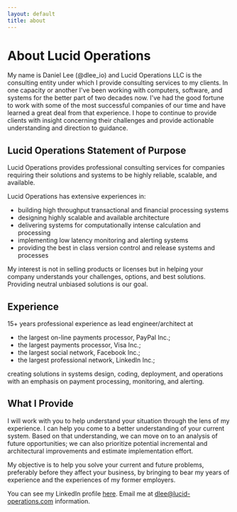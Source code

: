 ```yaml
---
layout: default
title: about
---
```


# About Lucid Operations

My name is Daniel Lee (@dlee_io) and Lucid Operations LLC is the consulting
entity under which I provide consulting services to my clients. In one capacity
or another I've been working with computers, software, and systems for the
better part of two decades now. I've had the good fortune to work with some of
the most successful companies of our time and have learned a great deal from
that experience. I hope to continue to provide clients with insight concerning
their challenges and provide actionable understanding and direction to
guidance.

## Lucid Operations Statement of Purpose

Lucid Operations provides professional consulting services for companies
requiring their solutions and systems to be highly reliable, scalable, and
available.

Lucid Operations has extensive experiences in:

 - building high throughput transactional and financial processing systems
 - designing highly scalable and available architecture
 - delivering systems for computationally intense calculation and processing
 - implementing low latency monitoring and alerting systems
 - providing the best in class version control and release systems and processes

My interest is not in selling products or licenses but in helping your company
understands your challenges, options, and best solutions.  Providing neutral
unbiased solutions is our goal.

## Experience

15+ years professional experience as lead engineer/architect at
 
 - the largest on-line payments processor, PayPal Inc.;
 - the largest payments processor, Visa Inc.;
 - the largest social network, Facebook Inc.;
 - the largest professional network, LinkedIn Inc.;

creating solutions in systems design, coding, deployment, and operations with
an emphasis on payment processing, monitoring, and alerting.

## What I Provide

I will work with you to help understand your situation through the lens of my
experience.  I can help you come to a better understanding of your current
system.  Based on that understanding, we can move on to an analysis of future
opportunities; we can also prioritize potential incremental and architectural
improvements and estimate implementation effort.

My objective is to help you solve your current and future problems, preferably
before they affect your business, by bringing to bear my years of experience
and the experiences of my former employers.

You can see my LinkedIn profile [here][dleeli].
Email me at [dlee@lucid-operations.com][dleeloc]
information.

[dleeli]: https://www.linkedin.com/in/dlee271
[dleeloc]: mailto:dlee@lucid-operations.com
